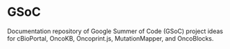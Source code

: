 # GSoC
Documentation repository of Google Summer of Code (GSoC) project ideas for cBioPortal, OncoKB, Oncoprint.js, MutationMapper, and OncoBlocks.
